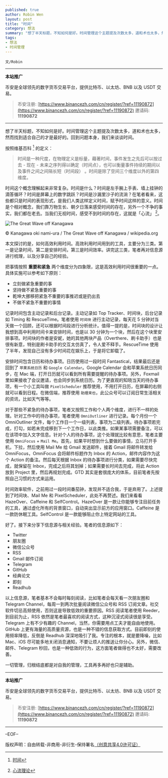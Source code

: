 ```yaml
---
published: true
author: Robin Wen
layout: post
title: "时间"
category: 想法
summary: "想了半天标题，不知如何是好。时间管理这个主题提及次数太多，道和术也太多，然而找到适合自己的才是最好的。回到问题本身，我们来谈谈时间。时间这个概念理解起来非常复杂。时间是什么？时间是左手腕上手表、墙上挂钟的滴答循环？时间是屏幕上的数字跳跃？时间是沙漏里沙子的流淌？在笔者看来，这些都只是时间的表现形式，是我们人类这样定义时间，赋予时间这样的意义。时间是个相对概念，我们靠万物生长、朝夕日落来感受时间的存在，另外一个不争的事实，我们都在老去。当我们无视时间，感受不到时间的存在，这就是「心流」。一切管理，归根结底都是对自我的管理，工具再多再好也只是辅助。"
tags:
- 想法
- 时间管理
---
```


`文/Robin`

***

**本站推广**

币安是全球领先的数字货币交易平台，提供比特币、以太坊、BNB 以及 USDT 交易。

> 币安注册: [https://www.binancezh.com/cn/register/?ref=11190872](https://www.binancezh.com/cn/register/?ref=11190872)
> 邀请码: **11190872**

***

想了半天标题，不知如何是好。时间管理这个主题提及次数太多，道和术也太多，然而找到适合自己的才是最好的。回到问题本身，我们来谈谈时间。

按照维基百科 [^1] 的定义：

> 时间是一种尺度，在物理定义是标量，藉著时间，事件发生之先后可以按过去 - 现在 - 未来之序列得以确定（时间点），也可以衡量事件持续的期间以及事件之间之间隔长短（时间段） 。时间是除了空间三个维度以外的第四维度。

时间这个概念理解起来非常复杂。时间是什么？时间是左手腕上手表、墙上挂钟的滴答循环？时间是屏幕上的数字跳跃？时间是沙漏里沙子的流淌？在笔者看来，这些都只是时间的表现形式，是我们人类这样定义时间，赋予时间这样的意义。时间是个相对概念，我们靠万物生长、朝夕日落来感受时间的存在，另外一个不争的事实，我们都在老去。当我们无视时间，感受不到时间的存在，这就是「心流」 [^2]。

![The Great Wave off Kanagawa](https://cdn.dbarobin.com/kC1Xh3H.jpg)

© Kanagawa oki nami-ura / The Great Wave off Kanagawa / wikipedia.org

本文探讨的是，如何高效利用时间。高效利用时间用到的工具，主要分为三类。第一是记录时间，第二是安排时间，第三是时间效率。讲完这三类，笔者再对信息源进行梳理，以及分享自己的经验。

把事情按照 **重要和紧急** 两个维度分为四象限，这是高效利用时间很重要的一点。具体实施可以参考如下原则：

* 立刻做紧急重要的事
* 坚持做不紧急重要的事
* 乾坤大挪移把紧急不重要的事推迟或是扔出去
* 不做不紧急不重要的事情

记录时间包含主动记录和后台记录。主动记录如 Top Tracker、时间块，后台记录如 Timing 和 RescueTime。笔者使用 `时间块` 进行主动记录，每天花 5 分钟对当天做一个回顾，还可以根据时间段进行分析统计。值得一提的是，时间块的设计让我想到高中利用时间卡来安排时间，也是以 30 分钟为一个块，然后在这个块里安排事项。时间块的作者是安妮，她的其他两块产品（Overthere、刷卡助手）也是很有新意，特别是刷卡助手的交互太仿真了，令人爱不释手。RescueTime 使用了半年，发现自己没有多少时间花在娱乐上，于是将它卸载了。

安排时间包含日历和待办事项。日历使用过一段时间 Fantastical，结果最后还是回到了 `苹果系统日历` 和 `Google Calendar`。Google Calendar 会和苹果系统日历同步，在 Mac 端，打开日历就可以看到所有需要提醒的待办事项。另外，Foxmail 里如果接收了会议邀请，也会同步到系统日历。为了更直观的知晓当天的待办事项，有一个小工具叫做 `PixelScheduler` 推荐使用，不用打开日历，在屏幕的右侧就可以看到日程。在微信端，推荐使用 `助理来也`，此公众号可以订阅日常生活相关的资讯，比如天气等等。

对于那些不紧急的待办事项，笔者又按照工作和个人两个维度，进行不一样的处理。针对工作中的待办事项，笔者使用 `OmniOutliner` 进行记录。每个月份一个 OmniOutliner 文件，每个工作日一个一级列表，事项为二级列表。待办事项若完成，打勾，如若未完成移到下一个工作日，以此类推。如果某事项需要备注，可以在该项中加入文字信息。针对个人的待办事项，这个处理就比较有意思，笔者主要使用 `OmniFocus` + `Mail Me`。首先，如果平时想到什么要做的事情，立马打开手机，下拉，然后使用 Mail Me 给 Gmail 发送邮件，接着 Gmail 将邮件转发给 OmniFocus，OmniFocus 会将邮件标题作为 Inbox 的 Action，邮件内容作为这个 Action 的备注。然后每天根据 Inbox 的待办事项进行分类，如果需要尽快完成，就保留在 Inbox，完成之后将其划掉；如果需要长时间去完成，将此 Action 放到 Project 里，然后再规划完成。GTD 其实是套很庞大的体系，目前笔者先按照自己习惯的方式来运用。

时间效率软件，之前用过一段时间番茄钟，发现并不适合我，于是弃用了。上述提到了时间块、Mail Me 和 PixelScheduler，此处不再赘述。我们来看看 HazeOver、Caffeine 和 SelfControl。HazeOver 是一款让你能够专注目前任务的工具，通过虚化所有的背景窗口，自动突出显示前方的应用窗口。Caffeine 是一款防休眠工具。SelfControl 是一款能够阻止你上特定网站的工具。

好了。接下来分享下信息源与相关经验。笔者的信息源如下：

* Twitter
* 朋友圈
* 微信公众号
* RSS
* Gmail 邮件订阅
* Telegram
* GitHub
* 经典论文
* 即刻
* Readhub

以上信息源，笔者基本不会每时每刻阅读，比如笔者会每天看一次朋友圈和 Telegram Channel，每周一到两次批量阅读微信公众号和 RSS 订阅文章。社交软件切忌高频使用，否则这是导致低效的重要原因。RSS 阅读笔者使用 Reeder，到目前为止，RSS 依然是笔者最喜欢的阅读方式，这种沉浸式阅读很是享受。Telegram 上有不少有趣的 Channel，当然，你需要用点工夫才能自由地使用。GitHub 上更有海量的高质量资源，也是一种不错的信息获取方式。目前即刻的使用频率降低，反倒是 Readhub 深深地吸引了我。专注的根本，就是要降噪，比如 Mac、iOS 尽可能多地关闭消息通知，不要让烦人的推送让你分心。另外，微信、邮件、Telegram 秒回，也是一种低效的行为，这方面笔者做得也不太好，需要改善。

一切管理，归根结底都是对自我的管理，工具再多再好也只是辅助。

***

**本站推广**

币安是全球领先的数字货币交易平台，提供比特币、以太坊、BNB 以及 USDT 交易。

> 币安注册: [https://www.binancezh.com/cn/register/?ref=11190872](https://www.binancezh.com/cn/register/?ref=11190872)
> 邀请码: **11190872**

***

[^1]: [时间](https://zh.wikipedia.org/wiki/时间)
[^2]: [心流理论](https://zh.wikipedia.org/wiki/心流理论)

–EOF–

版权声明：自由转载-非商用-非衍生-保持署名<a href="http://creativecommons.org/licenses/by-nc-nd/4.0/deed.zh" target="_blank">（创意共享4.0许可证）</a>
